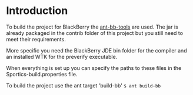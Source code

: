 # Introduction #

To build the project for BlackBerry the [ant-bb-tools](http://bb-ant-tools.sourceforge.net/) are used.
The jar is already packaged in the contrib folder of this project but you still need to meet their requirements.

More specific you need the BlackBerry JDE bin folder for the compiler and an installed WTK for the preverify executable.

When everything is set up you can specify the paths to these files in the Sportics-build.properties file.

To build the project use the ant target 'build-bb'
`$ ant build-bb`